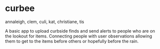 # curbee

annaleigh, clem, culi, kat, christiane, tis


A basic app to upload curbside finds and send alerts to people who are on the lookout for items. Connecting people with user observations allowing them to get to the items before others or hopefully before the rain. 